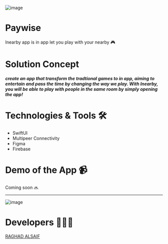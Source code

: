 ![image](https://github.com/raghadalsaif/fver/assets/107502187/1c53518d-1817-413b-ad16-139c153d9860)
# Paywise 
Inearby app is in app let you play with your nearby 🎮


# Solution Concept

##### create an app that transform the tradtional games to in app, aiming to entertain and pass the time by changing the way we play. With Inearby, you will be able to play with people in the same room by simply opening the app!




# Technologies & Tools 🛠️
- SwiftUI
- Multipeer Connectivity
- Figma
- Firebase

# Demo of the App 📹


Coming soon 🔜


---




![image](https://github.com/raghadalsaif/fver/assets/107502187/e873c757-c817-40fe-af71-5070a2c0f784)




# Developers 👩🏼‍💻

[RAGHAD ALSAIF](https://github.com/raghadalsaif)




<!-- a normal html comment <img width="1512" alt="Screenshot 1444-06-22 at 11 53 28 AM" src="https://my.iosda.org/site/glide?path=teams%2F3149%2Fbanner%2FInearby+inside.png&w=2900&h=300&fit=crop&s=b3a5f85a6f634c12bbb98345f6837d64![image](https://github.com/raghadalsaif/fver/assets/107502187/162eae1d-24a6-47c4-b714-c0eed8c9b4a5)"> -->




